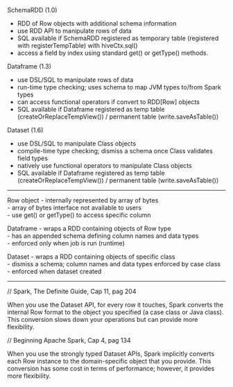 
SchemaRDD (1.0)
- RDD of Row objects with additional schema information
- use RDD API to manipulate rows of data
- SQL available if SchemaRDD registered as temporary table (registered with registerTempTable) with hiveCtx.sql()
- access a field by index using standard get() or getType() methods.

Dataframe (1.3) 
- use DSL/SQL to manipulate rows of data
- run-time type checking; uses schema to map JVM types to/from Spark types
- can access functional operators if convert to RDD[Row] objects  
- SQL available if Dataframe registered as temp table (createOrReplaceTempView()) / permanent table (write.saveAsTable())
				
Dataset (1.6) 
- use DSL/SQL to manipulate Class objects
- compile-time type checking; dismiss a schema once Class validates field types 
- natively use functional operators to manipulate Class objects
- SQL available if Dataframe registered as temp table (createOrReplaceTempView()) / permanent table (write.saveAsTable())

----------

Row object - internally represented by array of bytes  
           - array of bytes interface not available to users  
		   - use get() or getType() to access specific column

Dataframe - wraps a RDD containing objects of Row type  
          - has an appended schema defining column names and data types  
		  - enforced only when job is run (runtime)
		  
Dataset - wraps a RDD containing objects of specific class  
        - dismiss a schema; column names and data types enforced by case class  
		- enforced when dataset created

----------

// Spark, The Definite Guide, Cap 11, pag 204

When you use the Dataset API, for every row it touches, Spark converts the internal Row format to the object you specified (a case class or Java class). This conversion slows down your operations but can provide more flexibility.

// Beginning Apache Spark, Cap 4, pag 134

When you use the strongly typed Dataset APIs, Spark implicitly converts each Row instance to the domain-specific object that you provide. This conversion has some cost in terms of performance; however, it provides more flexibility.